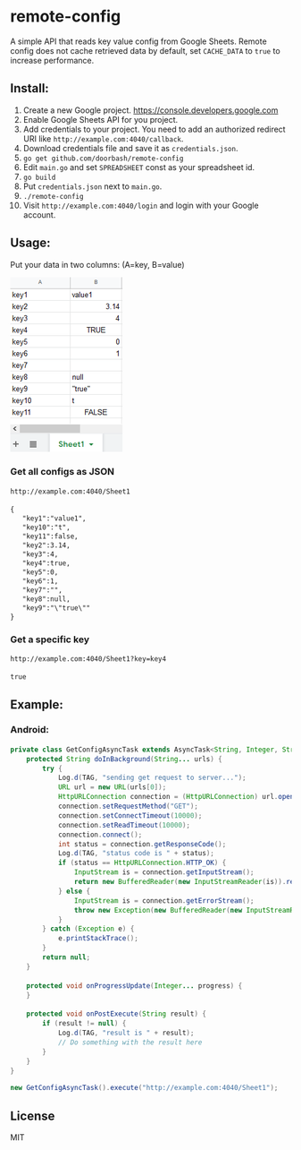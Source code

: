 # remote-config
A simple API that reads key value config from Google Sheets.
Remote config does not cache retrieved data by default, set `CACHE_DATA` to `true` to increase performance.

## Install:

1. Create a new Google project. https://console.developers.google.com
2. Enable Google Sheets API for you project.
3. Add credentials to your project.
    You need to add an authorized redirect URI like `http://example.com:4040/callback`.
4. Download credentials file and save it as `credentials.json`.
5. `go get github.com/doorbash/remote-config`
6. Edit `main.go` and set `SPREADSHEET` const as your spreadsheet id.
7. `go build`
8. Put `credentials.json` next to `main.go`.
9. `./remote-config`
10. Visit `http://example.com:4040/login` and login with your Google account.

## Usage:

Put your data in two columns: (A=key, B=value)

<img src="https://github.com/doorbash/remote-config/blob/master/screenshot.png?raw=true" />

### Get all configs as JSON

```
http://example.com:4040/Sheet1

{
   "key1":"value1",
   "key10":"t",
   "key11":false,
   "key2":3.14,
   "key3":4,
   "key4":true,
   "key5":0,
   "key6":1,
   "key7":"",
   "key8":null,
   "key9":"\"true\""
}
```

### Get a specific key

```
http://example.com:4040/Sheet1?key=key4
    
true
```

## Example:

### Android:

```java
private class GetConfigAsyncTask extends AsyncTask<String, Integer, String> {
    protected String doInBackground(String... urls) {
        try {
            Log.d(TAG, "sending get request to server...");
            URL url = new URL(urls[0]);
            HttpURLConnection connection = (HttpURLConnection) url.openConnection();
            connection.setRequestMethod("GET");
            connection.setConnectTimeout(10000);
            connection.setReadTimeout(10000);
            connection.connect();
            int status = connection.getResponseCode();
            Log.d(TAG, "status code is " + status);
            if (status == HttpURLConnection.HTTP_OK) {
                InputStream is = connection.getInputStream();
                return new BufferedReader(new InputStreamReader(is)).readLine();
            } else {
                InputStream is = connection.getErrorStream();
                throw new Exception(new BufferedReader(new InputStreamReader(is)).readLine());
            }
        } catch (Exception e) {
            e.printStackTrace();
        }
        return null;
    }

    protected void onProgressUpdate(Integer... progress) {
    }

    protected void onPostExecute(String result) {
        if (result != null) {
            Log.d(TAG, "result is " + result);
            // Do something with the result here
        }
    }
}
```

```java
new GetConfigAsyncTask().execute("http://example.com:4040/Sheet1");
```

## License

MIT